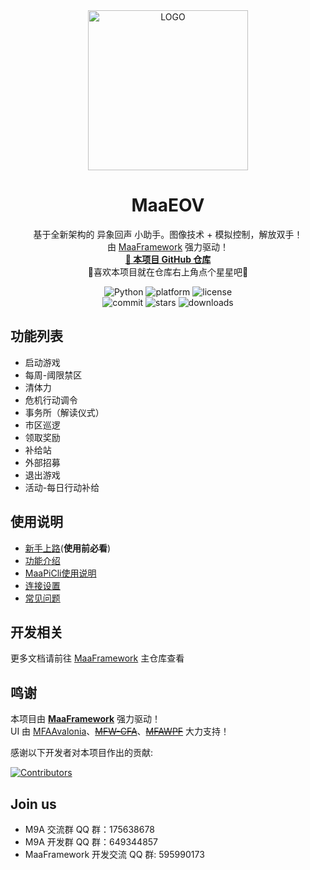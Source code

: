 <!-- markdownlint-disable MD033 MD041 -->
<div align="center">

<img alt="LOGO" src="https://github.com/user-attachments/assets/b8e4d737-d549-43f3-a2e7-a3727bf615a9" width="256" height="256" />

# MaaEOV

基于全新架构的 异象回声 小助手。图像技术 + 模拟控制，解放双手！  
由 [MaaFramework](https://github.com/MaaXYZ/MaaFramework) 强力驱动！  
<a href="https://github.com/Tigerisu/MaaEOV" target="_blank" style="font-weight: bold;">🔗 本项目 GitHub 仓库</a><br>
🌟喜欢本项目就在仓库右上角点个星星吧🌟

</div>

<p align="center">
  <img alt="Python" src="https://img.shields.io/badge/Python-3776AB?logo=python&logoColor=white">
  <!-- <img alt="platform" src="https://img.shields.io/badge/platform-Windows%20%7C%20Linux%20%7C%20macOS-blueviolet"> -->
  <img alt="platform" src="https://img.shields.io/badge/platform-Windows-blueviolet">
  <img alt="license" src="https://img.shields.io/github/license/Tigerisu/MaaEOV">
  <br>
  <img alt="commit" src="https://img.shields.io/github/commit-activity/m/Tigerisu/MaaEOV">
  <img alt="stars" src="https://img.shields.io/github/stars/Tigerisu/MaaEOV?style=social">
  <img alt="downloads" src="https://img.shields.io/github/downloads/Tigerisu/MaaEOV/total?style=social">
  <!-- <a href="https://mirrorchyan.com/zh/projects?rid=M9A&source=m9agh-badge" target="_blank"><img alt="mirrorc" src="https://img.shields.io/badge/Mirror%E9%85%B1-%239af3f6?logo=countingworkspro&logoColor=4f46e5"></a> -->
</p>

<div align="center">

<!-- [English](./README_en.md) | [简体中文](./README.md) -->

</div>

## 功能列表

- 启动游戏
- 每周-阈限禁区
- 清体力
- 危机行动调令
- 事务所（解读仪式）
- 市区巡逻
- 领取奖励
- 补给站
- 外部招募
- 退出游戏
- 活动-每日行动补给

## 使用说明

- [新手上路](./docs/zh_cn/manual/新手上路.md)(**使用前必看**)
- [功能介绍](./docs/zh_cn/manual/功能介绍.md)
- [MaaPiCli使用说明](./docs/zh_cn/manual/MaaPiCli.md)
- [连接设置](./docs/zh_cn/manual/连接设置.md)
- [常见问题](./docs/zh_cn/manual/常见问题.md)
<!-- - [Mirror酱使用说明](./docs/zh_cn/manual/Mirror酱.md) -->

## 开发相关

<!-- - [开发前须知](./docs/zh_cn/develop/开发前须知.md)
- [项目结构](./docs/zh_cn/develop/项目结构.md)
- [interface.json编写](./docs/zh_cn/develop/interface.json编写.md)
- [Pipeline编写](./docs/zh_cn/develop/Pipeline编写.md)
- [Custom编写](./docs/zh_cn/develop/Custom编写.md)
- [Bug排查](./docs/zh_cn/develop/Bug排查.md)
- [项目重构](./docs/zh_cn/develop/项目重构.md)
- [外服适配](./docs/zh_cn/develop/外服适配.md)
- [文档编写](./docs/zh_cn/develop/文档编写.md) -->

更多文档请前往 [MaaFramework](https://github.com/MaaXYZ/MaaFramework) 主仓库查看

## 鸣谢

本项目由 **[MaaFramework](https://github.com/MaaXYZ/MaaFramework)** 强力驱动！  
UI 由 [MFAAvalonia](https://github.com/SweetSmellFox/MFAAvalonia)、~~[MFW-CFA](https://github.com/overflow65537/MFW-PyQt6)~~、~~[MFAWPF](https://github.com/SweetSmellFox/MFAWPF)~~ 大力支持！

感谢以下开发者对本项目作出的贡献:

[![Contributors](https://contrib.rocks/image?repo=MAA1999/M9A&max=1000)](https://github.com/MAA1999/M9A/graphs/contributors)

## Join us

- M9A 交流群 QQ 群：175638678
- M9A 开发群 QQ 群：649344857
- MaaFramework 开发交流 QQ 群: 595990173
